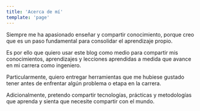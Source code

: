 ```yaml
---
title: 'Acerca de mí'
template: 'page'
---
```


Siempre me ha apasionado enseñar y compartir conocimiento, porque creo que es un paso fundamental para consolidar el aprendizaje propio.

Es por ello que quiero usar este blog como medio para compartir mis conocimientos, aprendizajes y lecciones aprendidas a medida que avance en mi carrera como ingeniero.

Particularmente, quiero entregar herramientas que me hubiese gustado tener antes de enfrentar algún problema o etapa en la carrera.

Adicionalmente, pretendo compartir tecnologías, prácticas y metodologías que aprenda y sienta que necesite compartir con el mundo.
